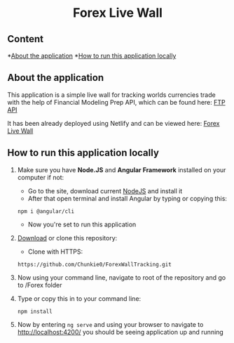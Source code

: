 <h1 align='center'>Forex Live Wall</h1>

## Content

*[About the application](#about-the-application)
*[How to run this application locally](#how-to-run-this-application-locally)


## About the application

This application is a simple live wall for tracking worlds currencies trade with the help of Financial Modeling Prep API, which can be found here: [FTP API](https://financialmodelingprep.com/api/v3/forex)

It has been already deployed using Netlify and can be viewed here: [Forex Live Wall](https://davisforexwall.netlify.app/)

## How to run this application locally

1. Make sure you have **Node.JS** and **Angular Framework** installed on your computer if not:
    - Go to the site, download current [NodeJS](https://nodejs.org/en/) and install it
    - After that open terminal and install Angular by typing or copying this:
    ```
    npm i @angular/cli
    ```
    - Now you're set to run this application
2. [Download](https://github.com/Chunkie0/ForexWallTracking/archive/refs/heads/main.zipg) or clone this repository:
    - Clone with HTTPS:

    ```
    https://github.com/Chunkie0/ForexWallTracking.git
    ```

3. Now using your command line, navigate to root of the repository and go to /Forex folder
4. Type or copy this in to your command line:
    ```
    npm install
    ```
5. Now by entering ```ng serve``` and using your browser to navigate to [http://localhost:4200/](http://localhost:4200/) you should be seeing application up and running 
